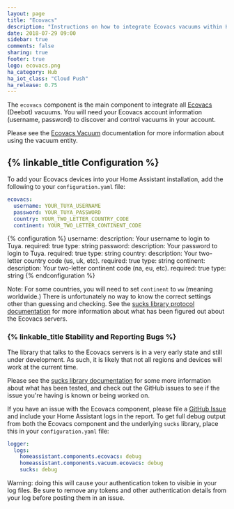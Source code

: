 ```yaml
---
layout: page
title: "Ecovacs"
description: "Instructions on how to integrate Ecovacs vacuums within Home Assistant."
date: 2018-07-29 09:00
sidebar: true
comments: false
sharing: true
footer: true
logo: ecovacs.png
ha_category: Hub
ha_iot_class: "Cloud Push"
ha_release: 0.75
---
```


The `ecovacs` component is the main component to integrate all [Ecovacs](https://www.ecovacs.com) (Deebot) vacuums. You will need your Ecovacs account information (username, password) to discover and control vacuums in your account.

Please see the [Ecovacs Vacuum](/components/vacuum.ecovacs/) documentation for more information about using the vacuum entity.

## {% linkable_title Configuration %}

To add your Ecovacs devices into your Home Assistant installation, add the following to your `configuration.yaml` file:

```yaml
ecovacs:
  username: YOUR_TUYA_USERNAME
  password: YOUR_TUYA_PASSWORD
  country: YOUR_TWO_LETTER_COUNTRY_CODE
  continent: YOUR_TWO_LETTER_CONTINENT_CODE
```

{% configuration %}
username:
  description: Your username to login to Tuya.
  required: true
  type: string
password:
  description: Your password to login to Tuya.
  required: true
  type: string
country:
  description: Your two-letter country code (us, uk, etc).
  required: true
  type: string
continent:
  description: Your two-letter continent code (na, eu, etc).
  required: true
  type: string
{% endconfiguration %}

Note: For some countries, you will need to set `continent` to `ww` (meaning worldwide.) There is unfortunately no way to know the correct settings other than guessing and checking. See the [sucks library protocol documentation](https://github.com/wpietri/sucks/blob/master/protocol.md) for more information about what has been figured out about the Ecovacs servers.

### {% linkable_title Stability and Reporting Bugs %}

The library that talks to the Ecovacs servers is in a very early state and still under development. As such, it is likely that not all regions and devices will work at the current time.

Please see the [sucks library documentation](https://github.com/wpietri/sucks) for some more information about what has been tested, and check out the GitHub issues to see if the issue you're having is known or being worked on.

If you have an issue with the Ecovacs component, please file a [GitHub Issue](https://github.com/home-assistant/home-assistant/issues) and include your Home Assistant logs in the report. To get full debug output from both the Ecovacs component and the underlying `sucks` library, place this in your `configuration.yaml` file:

```yaml
logger:
  logs:
    homeassistant.components.ecovacs: debug
    homeassistant.components.vacuum.ecovacs: debug
    sucks: debug
```

Warning: doing this will cause your authentication token to visibie in your log files. Be sure to remove any tokens and other authentication details from your log before posting them in an issue.